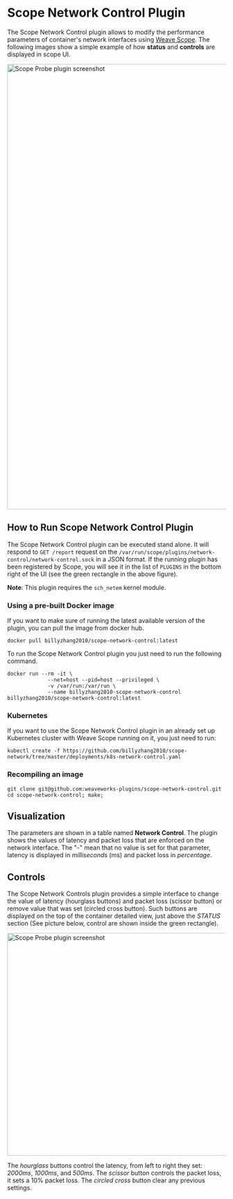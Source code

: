 # Scope Network Control Plugin

The Scope Network Control plugin allows to modify the performance parameters of container's network interfaces using [Weave Scope](https://github.com/weaveworks/scope).
The following images show a simple example of how **status** and **controls** are displayed in scope UI.

<img src="imgs/network-control.png" width="1024
" alt="Scope Probe plugin screenshot" align="center">

## How to Run Scope Network Control Plugin

The Scope Network Control plugin can be executed stand alone.
It will respond to `GET /report` request on the `/var/run/scope/plugins/network-control/network-control.sock` in a JSON format.
If the running plugin has been registered by Scope, you will see it in the list of `PLUGINS` in the bottom right of the UI (see the green rectangle in the above figure).

**Note**: This plugin requires the `sch_netem` kernel module.

### Using a pre-built Docker image

If you want to make sure of running the latest available version of the plugin, you can pull the image from docker hub.

```
docker pull billyzhang2010/scope-network-control:latest
```

To run the Scope Network Control plugin you just need to run the following command.

```
docker run --rm -it \
			 --net=host --pid=host --privileged \
			 -v /var/run:/var/run \
			 --name billyzhang2010-scope-network-control billyzhang2010/scope-network-control:latest
```

### Kubernetes

If you want to use the Scope Network Control plugin in an already set up Kubernetes cluster with Weave Scope running on it, you just need to run:

```
kubectl create -f https://github.com/billyzhang2010/scope-network/tree/master/deployments/k8s-network-control.yaml
```

### Recompiling an image

```
git clone git@github.com:weaveworks-plugins/scope-network-control.git
cd scope-network-control; make;
```

## Visualization

The parameters are shown in a table named **Network Control**. The plugin shows the values of latency and packet loss that are enforced on the network interface. The "-" mean that no value is set for that parameter, latency is displayed in *milliseconds* (ms) and packet loss in *percentage*.

## Controls

The Scope Network Controls plugin provides a simple interface to change the value of latency (hourglass buttons) and packet loss (scissor button) or remove value that was set (circled cross button). Such buttons are displayed on the top of the container detailed view, just above the *STATUS* section (See picture below, control are shown inside the green rectangle).

<img src="imgs/controls.png" width="512
" alt="Scope Probe plugin screenshot" align="center">

The *hourglass* buttons control the latency, from left to right they set: *2000ms*, *1000ms*, and *500ms*.
The *scissor* button controls the packet loss, it sets a 10% packet loss.
The *circled cross* button clear any previous settings.
